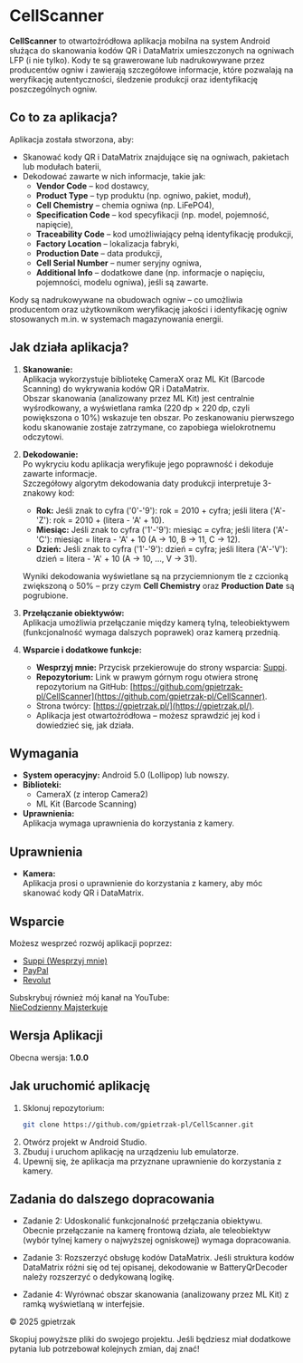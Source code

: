# CellScanner

**CellScanner** to otwartoźródłowa aplikacja mobilna na system Android służąca do skanowania kodów QR i DataMatrix umieszczonych na ogniwach LFP (i nie tylko). Kody te są grawerowane lub nadrukowywane przez producentów ogniw i zawierają szczegółowe informacje, które pozwalają na weryfikację autentyczności, śledzenie produkcji oraz identyfikację poszczególnych ogniw.

## Co to za aplikacja?

Aplikacja została stworzona, aby:
- Skanować kody QR i DataMatrix znajdujące się na ogniwach, pakietach lub modułach baterii,
- Dekodować zawarte w nich informacje, takie jak:
    - **Vendor Code** – kod dostawcy,
    - **Product Type** – typ produktu (np. ogniwo, pakiet, moduł),
    - **Cell Chemistry** – chemia ogniwa (np. LiFePO4),
    - **Specification Code** – kod specyfikacji (np. model, pojemność, napięcie),
    - **Traceability Code** – kod umożliwiający pełną identyfikację produkcji,
    - **Factory Location** – lokalizacja fabryki,
    - **Production Date** – data produkcji,
    - **Cell Serial Number** – numer seryjny ogniwa,
    - **Additional Info** – dodatkowe dane (np. informacje o napięciu, pojemności, modelu ogniwa), jeśli są zawarte.

Kody są nadrukowywane na obudowach ogniw – co umożliwia producentom oraz użytkownikom weryfikację jakości i identyfikację ogniw stosowanych m.in. w systemach magazynowania energii.

## Jak działa aplikacja?

1. **Skanowanie:**  
   Aplikacja wykorzystuje bibliotekę CameraX oraz ML Kit (Barcode Scanning) do wykrywania kodów QR i DataMatrix.  
   Obszar skanowania (analizowany przez ML Kit) jest centralnie wyśrodkowany, a wyświetlana ramka (220 dp × 220 dp, czyli powiększona o 10%) wskazuje ten obszar. Po zeskanowaniu pierwszego kodu skanowanie zostaje zatrzymane, co zapobiega wielokrotnemu odczytowi.

2. **Dekodowanie:**  
   Po wykryciu kodu aplikacja weryfikuje jego poprawność i dekoduje zawarte informacje.  
   Szczegółowy algorytm dekodowania daty produkcji interpretuje 3-znakowy kod:
    - **Rok:** Jeśli znak to cyfra ('0'-'9'): rok = 2010 + cyfra; jeśli litera ('A'-'Z'): rok = 2010 + (litera - 'A' + 10).
    - **Miesiąc:** Jeśli znak to cyfra ('1'-'9'): miesiąc = cyfra; jeśli litera ('A'-'C'): miesiąc = litera - 'A' + 10 (A → 10, B → 11, C → 12).
    - **Dzień:** Jeśli znak to cyfra ('1'-'9'): dzień = cyfra; jeśli litera ('A'-'V'): dzień = litera - 'A' + 10 (A → 10, …, V → 31).

   Wyniki dekodowania wyświetlane są na przyciemnionym tle z czcionką zwiększoną o 50% – przy czym **Cell Chemistry** oraz **Production Date** są pogrubione.

3. **Przełączanie obiektywów:**  
   Aplikacja umożliwia przełączanie między kamerą tylną, teleobiektywem (funkcjonalność wymaga dalszych poprawek) oraz kamerą przednią.

4. **Wsparcie i dodatkowe funkcje:**
    - **Wesprzyj mnie:** Przycisk przekierowuje do strony wsparcia: [Suppi](https://suppi.pl/gpietrzak).
    - **Repozytorium:** Link w prawym górnym rogu otwiera stronę repozytorium na GitHub: [https://github.com/gpietrzak-pl/CellScanner](https://github.com/gpietrzak-pl/CellScanner).
    - Strona twórcy: [https://gpietrzak.pl/](https://gpietrzak.pl/).
    - Aplikacja jest otwartoźródłowa – możesz sprawdzić jej kod i dowiedzieć się, jak działa.

## Wymagania

- **System operacyjny:** Android 5.0 (Lollipop) lub nowszy.
- **Biblioteki:**
    - CameraX (z interop Camera2)
    - ML Kit (Barcode Scanning)
- **Uprawnienia:**  
  Aplikacja wymaga uprawnienia do korzystania z kamery.

## Uprawnienia

- **Kamera:**  
  Aplikacja prosi o uprawnienie do korzystania z kamery, aby móc skanować kody QR i DataMatrix.

## Wsparcie

Możesz wesprzeć rozwój aplikacji poprzez:
- [Suppi (Wesprzyj mnie)](https://suppi.pl/gpietrzak)
- [PayPal](https://paypal.me/gpietrzak)
- [Revolut](https://revolut.me/niecodzienny)

Subskrybuj również mój kanał na YouTube:  
[NieCodzienny Majsterkuje](https://www.youtube.com/@NieCodziennyMajsterkuje)

## Wersja Aplikacji

Obecna wersja: **1.0.0**

## Jak uruchomić aplikację

1. Sklonuj repozytorium:
   ```bash
   git clone https://github.com/gpietrzak-pl/CellScanner.git

2. Otwórz projekt w Android Studio.
3. Zbuduj i uruchom aplikację na urządzeniu lub emulatorze.
4. Upewnij się, że aplikacja ma przyznane uprawnienie do korzystania z kamery.

## Zadania do dalszego dopracowania

* Zadanie 2: Udoskonalić funkcjonalność przełączania obiektywu.
Obecnie przełączanie na kamerę frontową działa, ale teleobiektyw (wybór tylnej kamery o najwyższej ogniskowej) wymaga dopracowania.

* Zadanie 3: Rozszerzyć obsługę kodów DataMatrix.
Jeśli struktura kodów DataMatrix różni się od tej opisanej, dekodowanie w BatteryQrDecoder należy rozszerzyć o dedykowaną logikę.

* Zadanie 4: Wyrównać obszar skanowania (analizowany przez ML Kit) z ramką wyświetlaną w interfejsie.

© 2025 gpietrzak

Skopiuj powyższe pliki do swojego projektu. Jeśli będziesz miał dodatkowe pytania lub potrzebował kolejnych zmian, daj znać!
